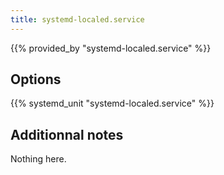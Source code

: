 ```yaml
---
title: systemd-localed.service
---
```


{{% provided_by "systemd-localed.service" %}}

## Options

{{% systemd_unit "systemd-localed.service" %}}

## Additionnal notes

Nothing here.